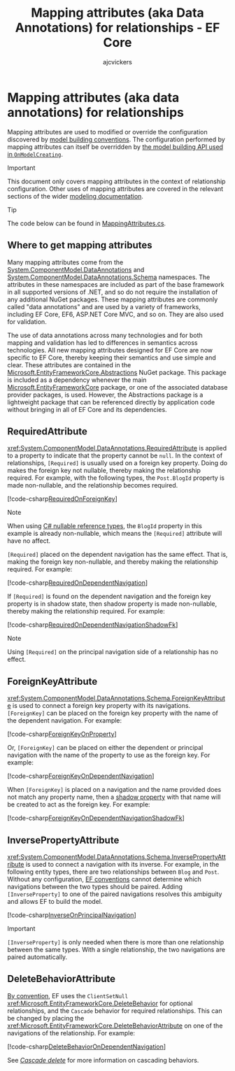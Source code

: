 ﻿---
title: Mapping attributes (aka Data Annotations) for relationships - EF Core
description: Using mapping attributes (also know as Data Annotations) to configure Entity Framework Core relationships
author: ajcvickers
ms.date: 03/30/2023
uid: core/modeling/relationships/mapping-attributes
---
# Mapping attributes (aka data annotations) for relationships

Mapping attributes are used to modified or override the configuration discovered by [model building conventions](xref:core/modeling/relationships/conventions). The configuration performed by mapping attributes can itself be overridden by [the model building API used in `OnModelCreating`](xref:core/modeling/index).

> [!IMPORTANT]
> This document only covers mapping attributes in the context of relationship configuration. Other uses of mapping attributes are covered in the relevant sections of the wider [modeling documentation](xref:core/modeling/index).

> [!TIP]
> The code below can be found in [MappingAttributes.cs](https://github.com/dotnet/EntityFramework.Docs/tree/main/samples/core/Modeling/Relationships/MappingAttributes.cs).

## Where to get mapping attributes

Many mapping attributes come from the [System.ComponentModel.DataAnnotations](/dotnet/api/system.componentmodel.dataannotations) and [System.ComponentModel.DataAnnotations.Schema](/dotnet/api/system.componentmodel.dataannotations.schema) namespaces. The attributes in these namespaces are included as part of the base framework in all supported versions of .NET, and so do not require the installation of any additional NuGet packages. These mapping attributes are commonly called "data annotations" and are used by a variety of frameworks, including EF Core, EF6, ASP.NET Core MVC, and so on. They are also used for validation.

The use of data annotations across many technologies and for both mapping and validation has led to differences in semantics across technologies. All new mapping attributes designed for EF Core are now specific to EF Core, thereby keeping their semantics and use simple and clear. These attributes are contained in the [Microsoft.EntityFrameworkCore.Abstractions](https://www.nuget.org/packages/Microsoft.EntityFrameworkCore.Abstractions/) NuGet package. This package is included as a dependency whenever the main [Microsoft.EntityFrameworkCore](https://www.nuget.org/packages/Microsoft.EntityFrameworkCore/) package, or one of the associated database provider packages, is used. However, the Abstractions package is a lightweight package that can be referenced directly by application code without bringing in all of EF Core and its dependencies.

## RequiredAttribute

<xref:System.ComponentModel.DataAnnotations.RequiredAttribute> is applied to a property to indicate that the property cannot be `null`. In the context of relationships, `[Required]` is usually used on a foreign key property. Doing do makes the foreign key not nullable, thereby making the relationship required. For example, with the following types, the `Post.BlogId` property is made non-nullable, and the relationship becomes required.

<!--
        public class Blog
        {
            public string Id { get; set; }
            public List<Post> Posts { get; } = new();
        }

        public class Post
        {
            public int Id { get; set; }

            [Required]
            public string BlogId { get; set; }

            public Blog Blog { get; init; }
        }
-->
[!code-csharp[RequiredOnForeignKey](../../../../samples/core/Modeling/Relationships/MappingAttributes.cs?name=RequiredOnForeignKey)]

> [!NOTE]
> When using [C# nullable reference types](/dotnet/csharp/tutorials/nullable-reference-types), the `BlogId` property in this example is already non-nullable, which means the `[Required]` attribute will have no affect.

`[Required]` placed on the dependent navigation has the same effect. That is, making the foreign key non-nullable, and thereby making the relationship required. For example:

<!--
        public class Blog
        {
            public string Id { get; set; }
            public List<Post> Posts { get; } = new();
        }

        public class Post
        {
            public int Id { get; set; }

            public string BlogId { get; set; }

            [Required]
            public Blog Blog { get; init; }
        }
-->
[!code-csharp[RequiredOnDependentNavigation](../../../../samples/core/Modeling/Relationships/MappingAttributes.cs?name=RequiredOnDependentNavigation)]

If `[Required]` is found on the dependent navigation and the foreign key property is in shadow state, then shadow property is made non-nullable, thereby making the relationship required. For example:

<!--
        public class Blog
        {
            public string Id { get; set; }
            public List<Post> Posts { get; } = new();
        }

        public class Post
        {
            public int Id { get; set; }

            [Required]
            public Blog Blog { get; init; }
        }
-->
[!code-csharp[RequiredOnDependentNavigationShadowFk](../../../../samples/core/Modeling/Relationships/MappingAttributes.cs?name=RequiredOnDependentNavigationShadowFk)]

> [!NOTE]
> Using `[Required]` on the principal navigation side of a relationship has no effect.

## ForeignKeyAttribute

<xref:System.ComponentModel.DataAnnotations.Schema.ForeignKeyAttribute> is used to connect a foreign key property with its navigations. `[ForeignKey]` can be placed on the foreign key property with the name of the dependent navigation. For example:

<!--
        public class Blog
        {
            public string Id { get; set; }
            public List<Post> Posts { get; } = new();
        }

        public class Post
        {
            public int Id { get; set; }

            [ForeignKey(nameof(Blog))]
            public string BlogKey { get; set; }

            public Blog Blog { get; init; }
        }

-->
[!code-csharp[ForeignKeyOnProperty](../../../../samples/core/Modeling/Relationships/MappingAttributes.cs?name=ForeignKeyOnProperty)]

Or, `[ForeignKey]` can be placed on either the dependent or principal navigation with the name of the property to use as the foreign key. For example:

<!--
        public class Blog
        {
            public string Id { get; set; }
            public List<Post> Posts { get; } = new();
        }

        public class Post
        {
            public int Id { get; set; }

            public string BlogKey { get; set; }

            [ForeignKey(nameof(BlogKey))]
            public Blog Blog { get; init; }
        }

-->
[!code-csharp[ForeignKeyOnDependentNavigation](../../../../samples/core/Modeling/Relationships/MappingAttributes.cs?name=ForeignKeyOnDependentNavigation)]

When `[ForeignKey]` is placed on a navigation and the name provided does not match any property name, then a [shadow property](xref:core/modeling/shadow-properties) with that name will be created to act as the foreign key. For example:

<!--
        public class Blog
        {
            public string Id { get; set; }
            public List<Post> Posts { get; } = new();
        }

        public class Post
        {
            public int Id { get; set; }

            [ForeignKey("BlogKey")]
            public Blog Blog { get; init; }
        }
-->
[!code-csharp[ForeignKeyOnDependentNavigationShadowFk](../../../../samples/core/Modeling/Relationships/MappingAttributes.cs?name=ForeignKeyOnDependentNavigationShadowFk)]

## InversePropertyAttribute

<xref:System.ComponentModel.DataAnnotations.Schema.InversePropertyAttribute> is used to connect a navigation with its inverse. For example, in the following entity types, there are two relationships between `Blog` and `Post`. Without any configuration, [EF conventions](xref:core/modeling/relationships/conventions) cannot determine which navigations between the two types should be paired. Adding `[InverseProperty]` to one of the paired navigations resolves this ambiguity and allows EF to build the model.

<!--
        public class Blog
        {
            public int Id { get; set; }

            [InverseProperty("Blog")]
            public List<Post> Posts { get; } = new();

            public int FeaturedPostId { get; set; }
            public Post FeaturedPost { get; set; }
        }

        public class Post
        {
            public int Id { get; set; }
            public int BlogId { get; set; }

            public Blog Blog { get; init; }
        }
-->
[!code-csharp[InverseOnPrincipalNavigation](../../../../samples/core/Modeling/Relationships/MappingAttributes.cs?name=InverseOnPrincipalNavigation)]

> [!IMPORTANT]
> `[InverseProperty]` is only needed when there is more than one relationship between the same types. With a single relationship, the two navigations are paired automatically.

## DeleteBehaviorAttribute

[By convention](xref:core/modeling/relationships/conventions), EF uses the `ClientSetNull` <xref:Microsoft.EntityFrameworkCore.DeleteBehavior> for optional relationships, and the `Cascade` behavior for required relationships. This can be changed by placing the <xref:Microsoft.EntityFrameworkCore.DeleteBehaviorAttribute> on one of the navigations of the relationship. For example:

<!--
        public class Blog
        {
            public int Id { get; set; }
            public List<Post> Posts { get; } = new();
        }

        public class Post
        {
            public int Id { get; set; }
            public int BlogId { get; set; }

            [DeleteBehavior(DeleteBehavior.Restrict)]
            public Blog Blog { get; init; }
        }
-->
[!code-csharp[DeleteBehaviorOnDependentNavigation](../../../../samples/core/Modeling/Relationships/MappingAttributes.cs?name=DeleteBehaviorOnDependentNavigation)]

See [_Cascade delete_](xref:core/saving/cascade-delete) for more information on cascading behaviors.
